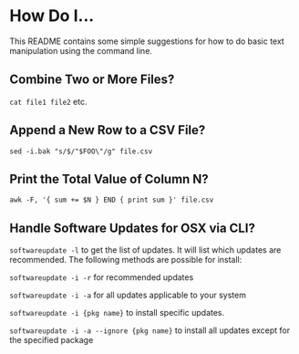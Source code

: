 # How Do I...

This README contains some simple suggestions for how to do basic text manipulation using the command line.

## Combine Two or More Files?

`cat file1 file2` etc.

## Append a New Row to a CSV File?

`sed -i.bak "s/$/"$FOO\"/g" file.csv`

## Print the Total Value of Column N?

`awk -F, '{ sum += $N } END { print sum }' file.csv`

## Handle Software Updates for OSX via CLI?

`softwareupdate -l` to get the list of updates. It will list which updates are recommended. The following methods are possible for install:

`softwareupdate -i -r` for recommended updates

`softwareupdate -i -a` for all updates applicable to your system

`softwareupdate -i {pkg name}` to install specific updates.

`softwareupdate -i -a --ignore {pkg name}` to install all updates except for the specified package
